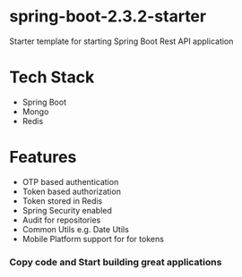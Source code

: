 # spring-boot-2.3.2-starter
Starter template for starting Spring Boot Rest API application

# Tech Stack
- Spring Boot
- Mongo
- Redis

# Features
- OTP based authentication
- Token based authorization
- Token stored in Redis
- Spring Security enabled
- Audit for repositories
- Common Utils e.g. Date Utils
- Mobile Platform support for for tokens

### Copy code and Start building great applications

